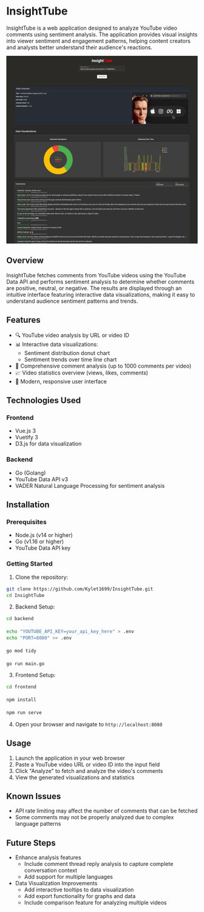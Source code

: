 # InsightTube

InsightTube is a web application designed to analyze YouTube video comments using sentiment analysis. The application provides visual insights into viewer sentiment and engagement patterns, helping content creators and analysts better understand their audience's reactions.

<p align="center">
  <img src="showcase.jpeg" width="600" alt="InsightTube Screenshot">
</p>

## Overview

InsightTube fetches comments from YouTube videos using the YouTube Data API and performs sentiment analysis to determine whether comments are positive, neutral, or negative. The results are displayed through an intuitive interface featuring interactive data visualizations, making it easy to understand audience sentiment patterns and trends.

## Features

- 🔍 YouTube video analysis by URL or video ID
- 📊 Interactive data visualizations:
  - Sentiment distribution donut chart
  - Sentiment trends over time line chart
- 💬 Comprehensive comment analysis (up to 1000 comments per video)
- 📈 Video statistics overview (views, likes, comments)
- 🎨 Modern, responsive user interface

## Technologies Used

### Frontend
- Vue.js 3
- Vuetify 3
- D3.js for data visualization

### Backend
- Go (Golang)
- YouTube Data API v3
- VADER Natural Language Processing for sentiment analysis

## Installation

### Prerequisites
- Node.js (v14 or higher)
- Go (v1.16 or higher)
- YouTube Data API key

### Getting Started

1. Clone the repository:
```bash
git clone https://github.com/Kylet1699/InsightTube.git
cd InsightTube
```

2. Backend Setup:

```bash
cd backend

echo "YOUTUBE_API_KEY=your_api_key_here" > .env
echo "PORT=8080" >> .env

go mod tidy

go run main.go
```

3. Frontend Setup:

```bash
cd frontend

npm install

npm run serve
```

4. Open your browser and navigate to `http://localhost:8080`

## Usage

1. Launch the application in your web browser
2. Paste a YouTube video URL or video ID into the input field
3. Click "Analyze" to fetch and analyze the video's comments
4. View the generated visualizations and statistics

## Known Issues

- API rate limiting may affect the number of comments that can be fetched
- Some comments may not be properly analyzed due to complex language patterns

## Future Steps

- Enhance analysis features
  - Include comment thread reply analysis to capture complete conversation context
  - Add support for multiple languages
- Data Visualization Improvements
  - Add interactive tooltips to data visualization
  - Add export functionality for graphs and data
  - Include comparison feature for analyzing multiple videos